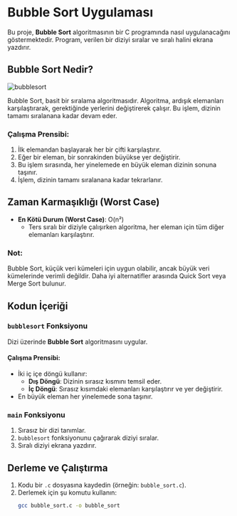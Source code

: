 # Bubble Sort Uygulaması

Bu proje, **Bubble Sort** algoritmasının bir C programında nasıl uygulanacağını göstermektedir. Program, verilen bir diziyi sıralar ve sıralı halini ekrana yazdırır.

## Bubble Sort Nedir?

![bubblesort](https://github.com/user-attachments/assets/011147dc-e3cd-497b-8f20-8bf5259d21f8)


Bubble Sort, basit bir sıralama algoritmasıdır. Algoritma, ardışık elemanları karşılaştırarak, gerektiğinde yerlerini değiştirerek çalışır. Bu işlem, dizinin tamamı sıralanana kadar devam eder.

### Çalışma Prensibi:

1. İlk elemandan başlayarak her bir çifti karşılaştırır.
2. Eğer bir eleman, bir sonrakinden büyükse yer değiştirir.
3. Bu işlem sırasında, her yinelemede en büyük eleman dizinin sonuna taşınır.
4. İşlem, dizinin tamamı sıralanana kadar tekrarlanır.

## Zaman Karmaşıklığı (Worst Case)

- **En Kötü Durum (Worst Case)**: O(n²)  
  - Ters sıralı bir diziyle çalışırken algoritma, her eleman için tüm diğer elemanları karşılaştırır.

### Not:
Bubble Sort, küçük veri kümeleri için uygun olabilir, ancak büyük veri kümelerinde verimli değildir. Daha iyi alternatifler arasında Quick Sort veya Merge Sort bulunur.

## Kodun İçeriği

### `bubblesort` Fonksiyonu

Dizi üzerinde **Bubble Sort** algoritmasını uygular.

#### Çalışma Prensibi:

- İki iç içe döngü kullanır:
  - **Dış Döngü**: Dizinin sırasız kısmını temsil eder.
  - **İç Döngü**: Sırasız kısımdaki elemanları karşılaştırır ve yer değiştirir.
- En büyük eleman her yinelemede sona taşınır.

### `main` Fonksiyonu

1. Sırasız bir dizi tanımlar.
2. `bubblesort` fonksiyonunu çağırarak diziyi sıralar.
3. Sıralı diziyi ekrana yazdırır.

## Derleme ve Çalıştırma

1. Kodu bir `.c` dosyasına kaydedin (örneğin: `bubble_sort.c`).
2. Derlemek için şu komutu kullanın:
   ```bash
   gcc bubble_sort.c -o bubble_sort
